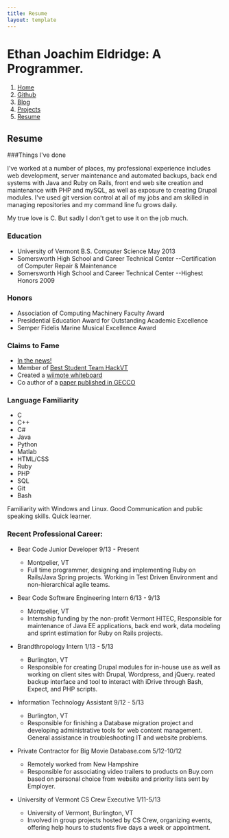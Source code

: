 ```yaml
---
title: Resume
layout: template
---
```



Ethan Joachim Eldridge: A Programmer.
=======================================================================

1. [Home]
2. [Github]
3. [Blog]
4. [Projects]
5. [Resume]

Resume
-----------------------------------------------------------------------

###Things I've done

I've worked at a number of places, my professional experience includes
web development, server maintenance and automated backups, back end
systems with Java and Ruby on Rails, front end web site creation and
maintenance with PHP and mySQL, as well as exposure to creating Drupal
modules. I've used git version control at all of my jobs and am skilled
in managing repositories and my command line fu grows daily.

My true love is C. But sadly I don't get to use it on the job much.

### Education

- University of Vermont B.S. Computer Science  May 2013
- Somersworth High School and Career Technical Center --Certification of
  Computer Repair & Maintenance
- Somersworth High School and Career Technical Center --Highest Honors
  2009


### Honors


- Association of Computing Machinery Faculty Award
- Presidential Education Award for Outstanding Academic Excellence
- Semper Fidelis Marine Musical Excellence Award


### Claims to Fame


- [In the news!]
- Member of [Best Student Team HackVT]
- Created a [wiimote whiteboard]
- Co author of a [paper published in GECCO]
  


### Language Familiarity

- C
- C++
- C#
- Java
- Python
- Matlab
- HTML/CSS
- Ruby
- PHP
- SQL
- Git
- Bash


Familiarity with Windows and Linux. Good Communication and public
speaking skills. Quick learner. 

### Recent Professional Career:

- Bear Code Junior Developer 9/13 - Present
	- Montpelier, VT
	- Full time programmer, designing and implementing Ruby on Rails/Java Spring 
	  projects. Working in Test Driven Environment and non-hierarchical agile teams.

- Bear Code Software Engineering Intern 6/13 - 9/13
	- Montpelier, VT
	- Internship funding by the non-profit Vermont HITEC,
	  Responsible for maintenance of Java EE applications,
	  back end work, data modeling and sprint estimation for Ruby on Rails
      projects.
	
- Brandthropology Intern 1/13 - 5/13
	- Burlington, VT
	- Responsible for creating Drupal modules for in-house
	  use as well as working on client sites with Drupal, Wordpress, and
      jQuery. reated backup interface and tool to interact with iDrive through
      Bash, Expect, and PHP scripts.
	
- Information Technology Assistant 9/12 - 5/13
	- Burlington, VT
	- Responsible for finishing a Database migration project
	  and developing administrative tools for web content
	  management. General assistance in troubleshooting IT and website
	  problems.
	
- Private Contractor for Big Movie Database.com 5/12-10/12
	- Remotely worked from New Hampshire
	- Responsible for associating video trailers to products
	  on Buy.com based on personal choice from website and
	  priority lists sent by Employer.
	
- University of Vermont CS Crew Executive 1/11-5/13
	- University of Vermont, Burlington, VT
	- Involved in group projects hosted by CS Crew,
	  organizing events, offering help hours to students
	  five days a week or appointment.
	


[In the news!]:http://www.wptz.com/news/vermont-new-york/burlington/Coders-designers-hack-for-change/-/8869880/20394732/-/13wdolaz/-/index.html
[Best Student Team HackVT]:http://www.uvm.edu/~cems/?Page=news&storyID=14716&category=cems
[paper published in GECCO]:http://www.sigevo.org/gecco-2012/papers-accepted.html
[wiimote whiteboard]:http://www.youtube.com/watch?v=VwhGGChEUHg
[projects page]:projects.html


[Home]:/index.html
[Github]:https://github.com/EJEHardenberg
[Blog]:/blog
[Projects]:/projects
[Resume]:/resume
